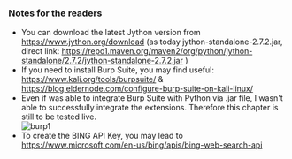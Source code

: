 ### Notes for the readers

- You can download the latest Jython version from https://www.jython.org/download (as today jython-standalone-2.7.2.jar, direct link: https://repo1.maven.org/maven2/org/python/jython-standalone/2.7.2/jython-standalone-2.7.2.jar ) 
- If you need to install Burp Suite, you may find useful: https://www.kali.org/tools/burpsuite/ & https://blog.eldernode.com/configure-burp-suite-on-kali-linux/
- Even if was able to integrate Burp Suite with Python via .jar file, I wasn't able to successfully integrate the extensions. Therefore this chapter is still to be tested live.  
![burp1](https://user-images.githubusercontent.com/57464184/140102115-12a52560-92cb-46b0-8022-a4e2fce11ec9.png)
- To create the BING API Key, you may lead to https://www.microsoft.com/en-us/bing/apis/bing-web-search-api 

